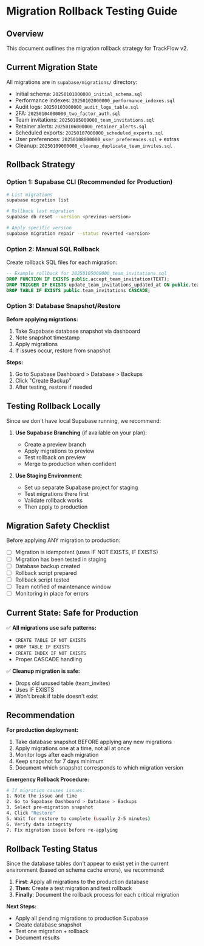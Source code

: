 # Migration Rollback Testing Guide

## Overview
This document outlines the migration rollback strategy for TrackFlow v2.

## Current Migration State

All migrations are in `supabase/migrations/` directory:
- Initial schema: `20250101000000_initial_schema.sql`
- Performance indexes: `20250102000000_performance_indexes.sql`
- Audit logs: `20250103000000_audit_logs_table.sql`
- 2FA: `20250104000000_two_factor_auth.sql`
- Team invitations: `20250105000000_team_invitations.sql`
- Retainer alerts: `20250106000000_retainer_alerts.sql`
- Scheduled exports: `20250107000000_scheduled_exports.sql`
- User preferences: `20250108000000_user_preferences.sql` + extras
- Cleanup: `20250109000000_cleanup_duplicate_team_invites.sql`

## Rollback Strategy

### Option 1: Supabase CLI (Recommended for Production)

```bash
# List migrations
supabase migration list

# Rollback last migration
supabase db reset --version <previous-version>

# Apply specific version
supabase migration repair --status reverted <version>
```

### Option 2: Manual SQL Rollback

Create rollback SQL files for each migration:

```sql
-- Example rollback for 20250105000000_team_invitations.sql
DROP FUNCTION IF EXISTS public.accept_team_invitation(TEXT);
DROP TRIGGER IF EXISTS update_team_invitations_updated_at ON public.team_invitations;
DROP TABLE IF EXISTS public.team_invitations CASCADE;
```

### Option 3: Database Snapshot/Restore

**Before applying migrations:**
1. Take Supabase database snapshot via dashboard
2. Note snapshot timestamp
3. Apply migrations
4. If issues occur, restore from snapshot

**Steps:**
1. Go to Supabase Dashboard > Database > Backups
2. Click "Create Backup"
3. After testing, restore if needed

## Testing Rollback Locally

Since we don't have local Supabase running, we recommend:

1. **Use Supabase Branching** (if available on your plan):
   - Create a preview branch
   - Apply migrations to preview
   - Test rollback on preview
   - Merge to production when confident

2. **Use Staging Environment**:
   - Set up separate Supabase project for staging
   - Test migrations there first
   - Validate rollback works
   - Then apply to production

## Migration Safety Checklist

Before applying ANY migration to production:

- [ ] Migration is idempotent (uses IF NOT EXISTS, IF EXISTS)
- [ ] Migration has been tested in staging
- [ ] Database backup created
- [ ] Rollback script prepared
- [ ] Rollback script tested
- [ ] Team notified of maintenance window
- [ ] Monitoring in place for errors

## Current State: Safe for Production

✅ **All migrations use safe patterns:**
- `CREATE TABLE IF NOT EXISTS`
- `DROP TABLE IF EXISTS`
- `CREATE INDEX IF NOT EXISTS`
- Proper CASCADE handling

✅ **Cleanup migration is safe:**
- Drops old unused table (team_invites)
- Uses IF EXISTS
- Won't break if table doesn't exist

## Recommendation

**For production deployment:**

1. Take database snapshot BEFORE applying any new migrations
2. Apply migrations one at a time, not all at once
3. Monitor logs after each migration
4. Keep snapshot for 7 days minimum
5. Document which snapshot corresponds to which migration version

**Emergency Rollback Procedure:**

```bash
# If migration causes issues:
1. Note the issue and time
2. Go to Supabase Dashboard > Database > Backups
3. Select pre-migration snapshot
4. Click "Restore"
5. Wait for restore to complete (usually 2-5 minutes)
6. Verify data integrity
7. Fix migration issue before re-applying
```

## Rollback Testing Status

Since the database tables don't appear to exist yet in the current environment (based on schema cache errors), we recommend:

1. **First**: Apply all migrations to the production database
2. **Then**: Create a test migration and test rollback
3. **Finally**: Document the rollback process for each critical migration

**Next Steps:**
- Apply all pending migrations to production Supabase
- Create database snapshot
- Test one migration + rollback
- Document results
